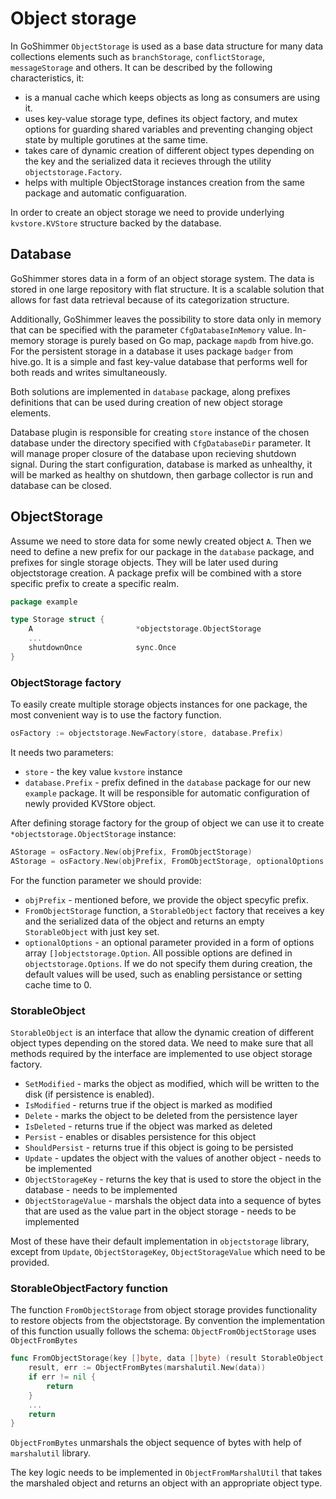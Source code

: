 # Object storage
In GoShimmer `ObjectStorage`  is used as a base data structure for many data collections elements such as `branchStorage`, `conflictStorage`, `messageStorage` and others.
It can be described by the following characteristics, it:
-  is a manual cache which keeps objects as long as consumers are using it.
- uses key-value storage type, defines its object factory, and mutex options for guarding shared variables and preventing changing object state by multiple gorutines at the same time.
- takes care of  dynamic creation of different object types depending on the key and the serialized data it recieves through the utility `objectstorage.Factory`.
- helps with multiple ObjectStorage instances creation from the same package and  automatic configuaration.

In order to create an object storage we need to provide underlying `kvstore.KVStore` structure backed by the database.



## Database
GoShimmer stores data in a form of an object storage system. The data is stored in one large repository with flat structure. It is a scalable solution that allows for fast data retrieval because of its categorization structure.

Additionally, GoShimmer leaves the possibility to store data only in memory that can be specified with the parameter `CfgDatabaseInMemory` value. In-memory storage is purely based on Go map, package `mapdb` from hive.go.
For the persistent storage in a database it uses package `badger` from hive.go. It is a simple and fast key-value database that performs well for both reads and writes simultaneously.

Both solutions are implemented in `database` package, along prefixes definitions that can be used during creation of new object storage elements.

Database plugin is responsible for creating `store` instance of the chosen database under the directory specified with `CfgDatabaseDir` parameter. It will manage proper closure of the database upon recieving shutdown signal. During the start configuration, database is marked as unhealthy, it will be marked as healthy on shutdown, then garbage collector is run and database can be closed.

## ObjectStorage


Assume we need to store data for some newly created object `A`. Then we need to define a new prefix for our package in the `database` package, and prefixes for single storage objects. They will be later used during objectstorage creation. A package prefix will be combined with a store specific prefix to create a specific realm.
```Go
package example

type Storage struct {
	A 						*objectstorage.ObjectStorage
	...
	shutdownOnce			sync.Once
}
```
### ObjectStorage factory
To easily create multiple storage objects instances for one package, the most convenient way is to use the factory function.
```Go
osFactory := objectstorage.NewFactory(store, database.Prefix)
```
It needs two parameters:
- `store` - the key value `kvstore` instance
- `database.Prefix` - prefix defined in the `database` package for our new `example` package. It will be responsible for automatic configuration of newly provided KVStore object.


After defining storage factory for the group of object we can use it to create `*objectstorage.ObjectStorage` instance:
```Go
AStorage = osFactory.New(objPrefix, FromObjectStorage)
AStorage = osFactory.New(objPrefix, FromObjectStorage, optionalOptions...)
```
For the function parameter we should provide:
- `objPrefix` - mentioned before, we provide the object specyfic prefix.
- `FromObjectStorage` function, a `StorableObject` factory that receives a key and the serialized data of the object and returns an empty `StorableObject` with just key set.
- `optionalOptions` -  an optional parameter provided in a form of options array `[]objectstorage.Option`. All possible options are defined in `objectstorage.Options`. If we do not specify them during creation, the default values will be used, such as enabling persistance or setting cache time to 0.

### StorableObject
`StorableObject` is an interface that allow the dynamic creation of different object types depending on the stored data. We need to make sure that all methods required by the interface are implemented to use object storage factory.

- `SetModified` - marks the object as modified, which will be written to the disk (if persistence is enabled).
- `IsModified` - returns true if the object is marked as modified
- `Delete` - marks the object to be deleted from the persistence layer
- `IsDeleted` - returns true if the object was marked as deleted
- `Persist` - enables or disables persistence for this object
- `ShouldPersist` - returns true if this object is going to be persisted
- `Update` - updates the object with the values of another object - needs to be implemented
- `ObjectStorageKey` - returns the key that is used to store the object in the database - needs to be implemented
- `ObjectStorageValue` - marshals the object data into a sequence of bytes that are used as the value part in the object storage - needs to be implemented

Most of these have their default implementation in `objectstorage` library, except from `Update`, `ObjectStorageKey`, `ObjectStorageValue` which need to be provided.

### StorableObjectFactory function
The function `FromObjectStorage` from object storage provides functionality to restore objects from the objectstorage. By convention the implementation of this function usually follows the schema:
`ObjectFromObjectStorage` uses `ObjectFromBytes`
```Go
func FromObjectStorage(key []byte, data []byte) (result StorableObject, err error) {
	result, err := ObjectFromBytes(marshalutil.New(data))
	if err != nil {
		return
	}
	...
	return
}
```

`ObjectFromBytes` unmarshals the object sequence of bytes with help of `marshalutil` library.

The key logic needs to be implemented in `ObjectFromMarshalUtil` that takes the marshaled object and returns an object with an appropriate object type.
